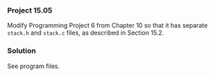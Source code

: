### Project 15.05

Modify Programming Project 6 from Chapter 10 so that it has separate `stack.h`
and `stack.c` files, as described in Section 15.2.

### Solution

See program files.
